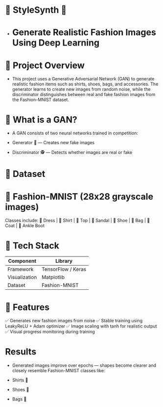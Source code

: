 #  👗 StyleSynth 🎨

- # Generate Realistic Fashion Images Using Deep Learning

# 📌 Project Overview

- This project uses a Generative Adversarial Network (GAN) to generate realistic fashion items such as shirts, shoes, bags, and accessories. The generator learns to create new images from random noise, while the discriminator distinguishes between real and fake fashion images from the Fashion-MNIST dataset.

# 🧠 What is a GAN?

- A GAN consists of two neural networks trained in competition:

- Generator 🤖 — Creates new fake images

- Discriminator 🕵️ — Detects whether images are real or fake

# 🧩 Dataset

# 📍 Fashion-MNIST (28x28 grayscale images)

Classes include:
👗 Dress | 👕 Shirt | 👚 Top | 👠 Sandal | 👞 Shoe | 🎒 Bag | 🧥 Coat | 🧦 Ankle Boot

# 🔧 Tech Stack

| Component     | Library            |
| ------------- | ------------------ |
| Framework     | TensorFlow / Keras |
| Visualization | Matplotlib         |
| Dataset       | Fashion-MNIST      |

# 🚀 Features

✅ Generates new fashion images from noise
✅ Stable training using LeakyReLU + Adam optimizer
✅ Image scaling with tanh for realistic output
✅ Visual progress monitoring during training

# Results

- Generated images improve over epochs — shapes become clearer and closely resemble Fashion-MNIST classes like:

- Shirts 👕

- Shoes 👟

- Bags 🎒

